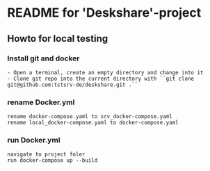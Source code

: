 # README for 'Deskshare'-project

## Howto for local testing 

### Install git and docker
```shell
- Open a terminal, create an empty directory and change into it
- Clone git repo into the current directory with ``git clone git@github.com:tstsrv-de/deskshare.git .``
```

### rename Docker.yml
```shell
rename docker-compose.yaml to srv_docker-compose.yaml
rename local_docker-compose.yaml to docker-compose.yaml
```

### run Docker.yml
```shell
navigate to project foler 
run docker-compose up --build
```
